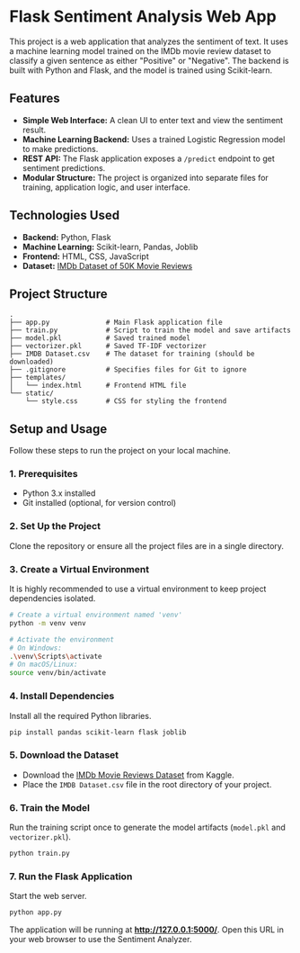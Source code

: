 # Flask Sentiment Analysis Web App

This project is a web application that analyzes the sentiment of text. It uses a machine learning model trained on the IMDb movie review dataset to classify a given sentence as either "Positive" or "Negative". The backend is built with Python and Flask, and the model is trained using Scikit-learn.

## Features

* **Simple Web Interface:** A clean UI to enter text and view the sentiment result.
* **Machine Learning Backend:** Uses a trained Logistic Regression model to make predictions.
* **REST API:** The Flask application exposes a `/predict` endpoint to get sentiment predictions.
* **Modular Structure:** The project is organized into separate files for training, application logic, and user interface.

## Technologies Used

* **Backend:** Python, Flask
* **Machine Learning:** Scikit-learn, Pandas, Joblib
* **Frontend:** HTML, CSS, JavaScript
* **Dataset:** [IMDb Dataset of 50K Movie Reviews](https://www.kaggle.com/datasets/lakshmi25npaths/imdb-dataset-of-50k-movie-reviews)

## Project Structure

```
.
├── app.py              # Main Flask application file
├── train.py            # Script to train the model and save artifacts
├── model.pkl           # Saved trained model
├── vectorizer.pkl      # Saved TF-IDF vectorizer
├── IMDB Dataset.csv    # The dataset for training (should be downloaded)
├── .gitignore          # Specifies files for Git to ignore
├── templates/
│   └── index.html      # Frontend HTML file
└── static/
    └── style.css       # CSS for styling the frontend
```

## Setup and Usage

Follow these steps to run the project on your local machine.

### 1. Prerequisites

* Python 3.x installed
* Git installed (optional, for version control)

### 2. Set Up the Project

Clone the repository or ensure all the project files are in a single directory.

### 3. Create a Virtual Environment

It is highly recommended to use a virtual environment to keep project dependencies isolated.

```bash
# Create a virtual environment named 'venv'
python -m venv venv

# Activate the environment
# On Windows:
.\venv\Scripts\activate
# On macOS/Linux:
source venv/bin/activate
```

### 4. Install Dependencies

Install all the required Python libraries.

```bash
pip install pandas scikit-learn flask joblib
```

### 5. Download the Dataset

* Download the [IMDb Movie Reviews Dataset](https://www.kaggle.com/datasets/lakshmi25npaths/imdb-dataset-of-50k-movie-reviews) from Kaggle.
* Place the `IMDB Dataset.csv` file in the root directory of your project.

### 6. Train the Model

Run the training script once to generate the model artifacts (`model.pkl` and `vectorizer.pkl`).

```bash
python train.py
```

### 7. Run the Flask Application

Start the web server.

```bash
python app.py
```

The application will be running at **http://127.0.0.1:5000/**. Open this URL in your web browser to use the Sentiment Analyzer.
